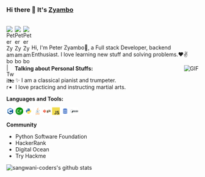### Hi there 👋 It's [Zyambo](https://sangwani-coder.github.io)

<br/>


<a href="https://twitter.com/peter_zyambo">
<img align="left" alt="Peter Zyambo | Twitter" width="22px" src="https://cdn.jsdelivr.net/npm/simple-icons@v3/icons/twitter.svg" />
</a>
<a href="https://www.linkedin.com/in/sangwani-pz">
<img align="left" alt="Peter Zyambo" width="22px" src="https://cdn.jsdelivr.net/npm/simple-icons@v3/icons/linkedin.svg" />
</a>
<a href="https://medium.com/@elsonpzyambo">
<img align="left" alt="Peter Zyambo" width="22px" src="https://cdn.jsdelivr.net/npm/simple-icons@v3/icons/medium.svg" />
</a>
<br />

<br />

Hi, I'm Peter Zyambo🙌, a Full stack Developer, backend Enthusiast. I love learning new stuff and solving problems.❤✌

<img align="right" alt="GIF" src="https://media.giphy.com/media/USV0ym3bVWQJJmNu3N/giphy.gif" />



**Talking about Personal Stuffs:**

- ✨ I am a classical pianist and trumpeter.
- I love practicing and instructing martial arts.

**Languages and Tools:**

<code><img height="20" src="https://raw.githubusercontent.com/github/explore/80688e429a7d4ef2fca1e82350fe8e3517d3494d/topics/c/c.png"></code>
<code><img height="20" src="https://raw.githubusercontent.com/github/explore/80688e429a7d4ef2fca1e82350fe8e3517d3494d/topics/csharp/csharp.png"></code>
<code><img height="20" src="https://raw.githubusercontent.com/github/explore/80688e429a7d4ef2fca1e82350fe8e3517d3494d/topics/python/python.png"></code>
<code><img height="20" src="https://raw.githubusercontent.com/github/explore/80688e429a7d4ef2fca1e82350fe8e3517d3494d/topics/java/java.png"></code>
<code><img height="20" src="https://raw.githubusercontent.com/github/explore/80688e429a7d4ef2fca1e82350fe8e3517d3494d/topics/git/git.png"></code>
<code><img height="20" src="https://raw.githubusercontent.com/github/explore/80688e429a7d4ef2fca1e82350fe8e3517d3494d/topics/javascript/javascript.png"></code>
<code><img height="20" src="https://raw.githubusercontent.com/github/explore/80688e429a7d4ef2fca1e82350fe8e3517d3494d/topics/sql/sql.png"></code>
<code><img height="20" src="https://raw.githubusercontent.com/github/explore/80688e429a7d4ef2fca1e82350fe8e3517d3494d/topics/bash/bash.png"></code>

**Community**
- Python Software Foundation
- HackerRank
- Digital Ocean
- Try Hackme

![sangwani-coders's github stats](https://github-readme-stats.vercel.app/api?username=sangwani-coder&show_icons=true&hide_border=true)

